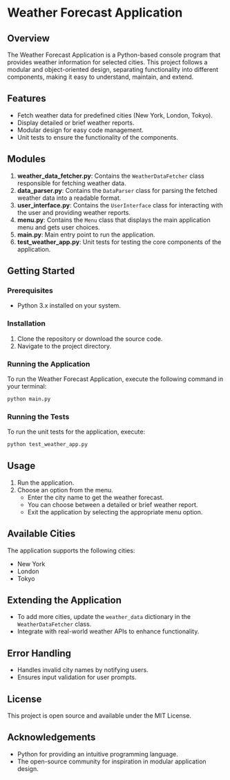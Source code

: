 # Weather Forecast Application

## Overview
The Weather Forecast Application is a Python-based console program that provides weather information for selected cities. This project follows a modular and object-oriented design, separating functionality into different components, making it easy to understand, maintain, and extend.

## Features
- Fetch weather data for predefined cities (New York, London, Tokyo).
- Display detailed or brief weather reports.
- Modular design for easy code management.
- Unit tests to ensure the functionality of the components.

## Modules
1. **weather_data_fetcher.py**: Contains the `WeatherDataFetcher` class responsible for fetching weather data.
2. **data_parser.py**: Contains the `DataParser` class for parsing the fetched weather data into a readable format.
3. **user_interface.py**: Contains the `UserInterface` class for interacting with the user and providing weather reports.
4. **menu.py**: Contains the `Menu` class that displays the main application menu and gets user choices.
5. **main.py**: Main entry point to run the application.
6. **test_weather_app.py**: Unit tests for testing the core components of the application.

## Getting Started
### Prerequisites
- Python 3.x installed on your system.

### Installation
1. Clone the repository or download the source code.
2. Navigate to the project directory.

### Running the Application
To run the Weather Forecast Application, execute the following command in your terminal:
```bash
python main.py
```

### Running the Tests
To run the unit tests for the application, execute:
```bash
python test_weather_app.py
```

## Usage
1. Run the application.
2. Choose an option from the menu.
   - Enter the city name to get the weather forecast.
   - You can choose between a detailed or brief weather report.
   - Exit the application by selecting the appropriate menu option.

## Available Cities
The application supports the following cities:
- New York
- London
- Tokyo

## Extending the Application
- To add more cities, update the `weather_data` dictionary in the `WeatherDataFetcher` class.
- Integrate with real-world weather APIs to enhance functionality.

## Error Handling
- Handles invalid city names by notifying users.
- Ensures input validation for user prompts.

## License
This project is open source and available under the MIT License.

## Acknowledgements
- Python for providing an intuitive programming language.
- The open-source community for inspiration in modular application design.
